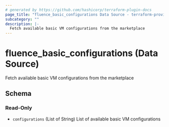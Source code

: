 ```yaml
---
# generated by https://github.com/hashicorp/terraform-plugin-docs
page_title: "fluence_basic_configurations Data Source - terraform-provider-fluence"
subcategory: ""
description: |-
  Fetch available basic VM configurations from the marketplace
---
```


# fluence_basic_configurations (Data Source)

Fetch available basic VM configurations from the marketplace



<!-- schema generated by tfplugindocs -->
## Schema

### Read-Only

- `configurations` (List of String) List of available basic VM configurations
